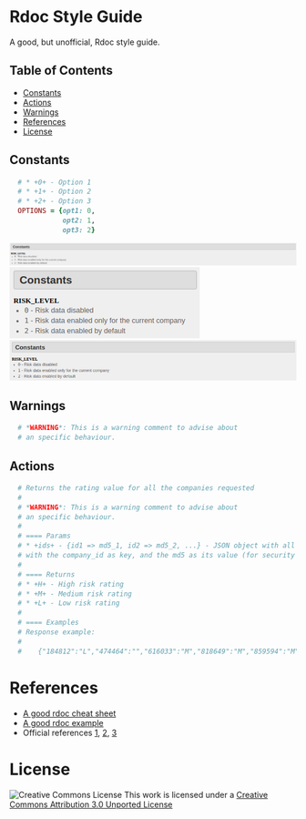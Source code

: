 # Rdoc Style Guide

A good, but unofficial, Rdoc style guide.

## Table of Contents

* [Constants](#constants)
* [Actions](#actions)
* [Warnings](#warnings)
* [References](#references)
* [License](#license)

## Constants

  ```Ruby
    # * +0+ - Option 1
    # * +1+ - Option 2
    # * +2+ - Option 3
    OPTIONS = {opt1: 0,
               opt2: 1,
               opt3: 2}
  ```

  ![alt tag](https://raw.githubusercontent.com/ljromero/rdoc-style-guide/master/app/assets/images/constants.png)
  ![alt tag](https://raw.githubusercontent.com/ljromero/rdoc-style-guide/master/app/assets/images/constants2.png)
  ![alt tag](https://raw.githubusercontent.com/ljromero/rdoc-style-guide/master/app/assets/images/constants3.png)

## Warnings

  ```Ruby
    # *WARNING*: This is a warning comment to advise about
    # an specific behaviour.
  ```

## Actions

  ```Ruby
    # Returns the rating value for all the companies requested
    #
    # *WARNING*: This is a warning comment to advise about
    # an specific behaviour.
    #
    # ==== Params
    # * +ids+ - {id1 => md5_1, id2 => md5_2, ...} - JSON object with all the companies to return their risk. Each company is added to the object
    # with the company_id as key, and the md5 as its value (for security purposes).
    #
    # ==== Returns
    # * +H+ - High risk rating
    # * +M+ - Medium risk rating
    # * +L+ - Low risk rating
    #
    # ==== Examples
    # Response example:
    #
    #    {"184812":"L","474464":"","616033":"M","818649":"M","859594":"M",...}
  ```

# References

* [A good rdoc cheat sheet](http://jan.varwig.org/wp-content/uploads/2006/09/Rdoc%20Cheat%20Sheet.pdf)
* [A good rdoc example](http://blog.firsthand.ca/2010/09/ruby-rdoc-example.html)
* Official references [1](http://ruby-doc.org/stdlib-2.1.1/libdoc/rdoc/rdoc/RDoc/Parser/Ruby.html), [2](http://docs.seattlerb.org/rdoc/RDoc/Markup.html), [3](http://rdoc.rubyforge.org/RDoc/Parser/Ruby.html)

# License

![Creative Commons License](http://i.creativecommons.org/l/by/3.0/88x31.png)
This work is licensed under a
[Creative Commons Attribution 3.0 Unported License](http://creativecommons.org/licenses/by/3.0/deed.en_US)

